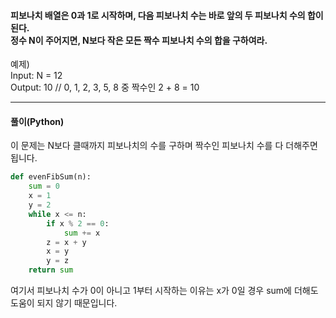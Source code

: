 #### 피보나치 배열은 0과 1로 시작하며, 다음 피보나치 수는 바로 앞의 두 피보나치 수의 합이 된다.<br/> 정수 N이 주어지면, N보다 작은 모든 짝수 피보나치 수의 합을 구하여라.

예제)<br/>
Input: N = 12<br/>
Output: 10 // 0, 1, 2, 3, 5, 8 중 짝수인 2 + 8 = 10

---
#### 풀이(Python)<br/>
이 문제는 N보다 클때까지 피보나치의 수를 구하며 짝수인 피보나치 수를 다 더해주면 됩니다.
```python
def evenFibSum(n):
    sum = 0
    x = 1
    y = 2
    while x <= n:
        if x % 2 == 0:
            sum += x
        z = x + y
        x = y
        y = z
    return sum
```
여기서 피보나치 수가 0이 아니고 1부터 시작하는 이유는 x가 0일 경우 sum에 더해도 도움이 되지 않기 때문입니다.
